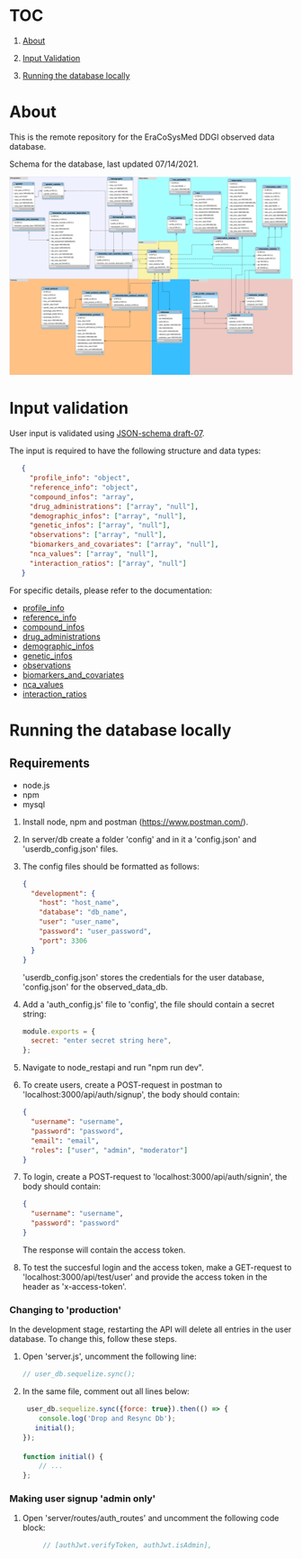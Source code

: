 # TOC
1. [About](#about)

2. [Input Validation](#input-validation)

3. [Running the database locally](#running-the-database-locally)

# About

This is the remote repository for the EraCoSysMed DDGI observed data database.

Schema for the database, last updated 07/14/2021.

<img src="./schema/database_schema_30_06_2021.svg">

# Input validation

User input is validated using [JSON-schema draft-07](http://json-schema.org/draft-07/schema). 
<!-- For the full documentation of the user input validation [click here](./docs/README.md). -->
The input is required to have the following structure and data types:
```json
   {
     "profile_info": "object",
     "reference_info": "object",
     "compound_infos": "array",
     "drug_administrations": ["array", "null"],
     "demographic_infos": ["array", "null"],
     "genetic_infos": ["array", "null"],
     "observations": ["array", "null"],
     "biomarkers_and_covariates": ["array", "null"],
     "nca_values": ["array", "null"],
     "interaction_ratios": ["array", "null"]
   }
```
For specific details, please refer to the documentation:
- [profile_info](./docs/profile_info.md)
- [reference_info](./docs/reference_info.md)
- [compound_infos](./docs/compound_infos.md)
- [drug_administrations](./docs/drug_administrations.md)
- [demographic_infos](./docs/demographics.md)
- [genetic_infos](./docs/genetic.md)
- [observations](./docs/observations.md)
- [biomarkers_and_covariates](./docs/biomarkers_and_covariates.md)
- [nca_values](./docs/nca_values.md)
- [interaction_ratios](./docs/interaction_ratios.md)


# Running the database locally
## Requirements
- node.js
- npm
- mysql

1. Install node, npm and postman (https://www.postman.com/).
2. In server/db create a folder 'config' and in it a 'config.json' and 'userdb_config.json' files.
3. The config files should be formatted as follows:

   ```json
   {
     "development": {
       "host": "host_name",
       "database": "db_name",
       "user": "user_name",
       "password": "user_password",
       "port": 3306
     }
   }
   ```

   'userdb_config.json' stores the credentials for the user database, 'config.json' for the observed_data_db.

4. Add a 'auth_config.js' file to 'config', the file should contain a secret string:
   ```javascript
   module.exports = {
     secret: "enter secret string here",
   };
   ```
5. Navigate to node_restapi and run "npm run dev".
6. To create users, create a POST-request in postman to 'localhost:3000/api/auth/signup', the body should contain:
   ```json
   {
     "username": "username",
     "password": "password",
     "email": "email",
     "roles": ["user", "admin", "moderator"]
   }
   ```
7. To login, create a POST-request to 'localhost:3000/api/auth/signin', the body should contain:
   ```json
   {
     "username": "username",
     "password": "password"
   }
   ```
   The response will contain the access token.
8. To test the succesful login and the access token, make a GET-request to 'localhost:3000/api/test/user' and provide the access token in the header as 'x-access-token'.

### Changing to 'production'

In the development stage, restarting the API will delete all entries in the user database. To change this, follow these steps.

1. Open 'server.js', uncomment the following line:
   ```javascript
   // user_db.sequelize.sync();
   ```
2. In the same file, comment out all lines below:

   ```javascript
    user_db.sequelize.sync({force: true}).then(() => {
       console.log('Drop and Resync Db');
      initial();
   });

   function initial() {
       // ...
   };
   ```

### Making user signup 'admin only'

1. Open 'server/routes/auth_routes' and uncomment the following code block:

   ```javascript
        // [authJwt.verifyToken, authJwt.isAdmin],
   ```
